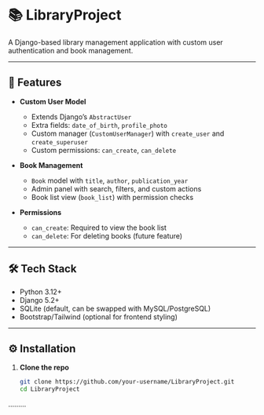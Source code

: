 # 📚 LibraryProject

A Django-based library management application with custom user authentication and book management.

---

## 🚀 Features
- **Custom User Model**
  - Extends Django’s `AbstractUser`
  - Extra fields: `date_of_birth`, `profile_photo`
  - Custom manager (`CustomUserManager`) with `create_user` and `create_superuser`
  - Custom permissions: `can_create`, `can_delete`

- **Book Management**
  - `Book` model with `title`, `author`, `publication_year`
  - Admin panel with search, filters, and custom actions
  - Book list view (`book_list`) with permission checks

- **Permissions**
  - `can_create`: Required to view the book list
  - `can_delete`: For deleting books (future feature)

---

## 🛠️ Tech Stack
- Python 3.12+
- Django 5.2+
- SQLite (default, can be swapped with MySQL/PostgreSQL)
- Bootstrap/Tailwind (optional for frontend styling)

---

## ⚙️ Installation

1. **Clone the repo**
   ```bash
   git clone https://github.com/your-username/LibraryProject.git
   cd LibraryProject
.........